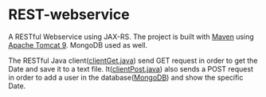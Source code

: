 # REST-webservice

A RESTful Webservice using JAX-RS. The project is built with [Maven](http://maven.apache.org/) using [Apache Tomcat 9](https://tomcat.apache.org/download-90.cgi). MongoDB used as well.

The RESTful Java client([clientGet.java](https://github.com/Angel0r/Web_Service_Rest/blob/master/src/main/java/com/angelos/wsjava/client/clientGet.java)) send GET request in order to get the Date and save it to a text file. It([clientPost.java](https://github.com/Angel0r/Web_Service_Rest/blob/master/src/main/java/com/angelos/wsjava/client/clientPost.java)) also sends a POST request in order to add a user in the database([MongoDB](https://www.mongodb.com/)) and show the specific Date.
